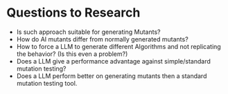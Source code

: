 # Questions to Research

- Is such approach suitable for generating Mutants?
- How do AI mutants differ from normally generated mutants?
- How to force a LLM to generate different Algorithms and not replicating the behavior? (Is this even a problem?)
- Does a LLM give a performance advantage against simple/standard mutation testing?
- Does a LLM perform better on generating mutants then a standard mutation testing tool.
